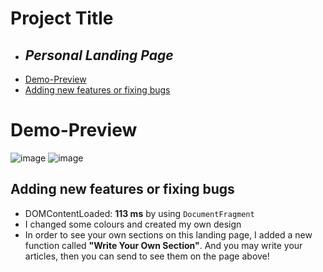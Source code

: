 # Project Title
* ## _Personal Landing Page_


- [Demo-Preview](#demo-preview)
- [Adding new features or fixing bugs](#adding-new-features-or-fixing-bugs)

# Demo-Preview
    
![image](https://user-images.githubusercontent.com/66916141/148701332-45f9667e-193f-42d8-b784-20d5372597f6.png)
![image](https://user-images.githubusercontent.com/66916141/148701351-922bebee-21f4-4bca-8b72-fab6072a38f5.png)

## Adding new features or fixing bugs
* DOMContentLoaded: **113 ms** by using `DocumentFragment`
* I changed some colours and created my own design
* In order to see your own sections on this landing page, I added a new function called **"Write Your Own Section"**. And you may write your articles, then you can send to see them on the page above!
